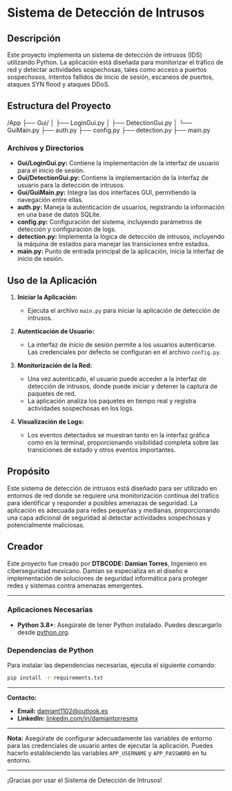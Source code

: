 # Sistema de Detección de Intrusos

## Descripción

Este proyecto implementa un sistema de detección de intrusos (IDS) utilizando Python. La aplicación está diseñada para monitorizar el tráfico de red y detectar actividades sospechosas, tales como acceso a puertos sospechosos, intentos fallidos de inicio de sesión, escaneos de puertos, ataques SYN flood y ataques DDoS.

## Estructura del Proyecto
/App
├── Gui/
│ ├── LoginGui.py
│ ├── DetectionGui.py
│ └── GuiMain.py
├── auth.py
├── config.py
├── detection.py
├── main.py


### Archivos y Directorios

- **Gui/LoginGui.py:** Contiene la implementación de la interfaz de usuario para el inicio de sesión.
- **Gui/DetectionGui.py:** Contiene la implementación de la interfaz de usuario para la detección de intrusos.
- **Gui/GuiMain.py:** Integra las dos interfaces GUI, permitiendo la navegación entre ellas.
- **auth.py:** Maneja la autenticación de usuarios, registrando la información en una base de datos SQLite.
- **config.py:** Configuración del sistema, incluyendo parámetros de detección y configuración de logs.
- **detection.py:** Implementa la lógica de detección de intrusos, incluyendo la máquina de estados para manejar las transiciones entre estados.
- **main.py:** Punto de entrada principal de la aplicación, inicia la interfaz de inicio de sesión.

## Uso de la Aplicación

1. **Iniciar la Aplicación:**
   - Ejecuta el archivo `main.py` para iniciar la aplicación de detección de intrusos.

2. **Autenticación de Usuario:**
   - La interfaz de inicio de sesión permite a los usuarios autenticarse. Las credenciales por defecto se configuran en el archivo `config.py`.

3. **Monitorización de la Red:**
   - Una vez autenticado, el usuario puede acceder a la interfaz de detección de intrusos, donde puede iniciar y detener la captura de paquetes de red.
   - La aplicación analiza los paquetes en tiempo real y registra actividades sospechosas en los logs.

4. **Visualización de Logs:**
   - Los eventos detectados se muestran tanto en la interfaz gráfica como en la terminal, proporcionando visibilidad completa sobre las transiciones de estado y otros eventos importantes.

## Propósito

Este sistema de detección de intrusos está diseñado para ser utilizado en entornos de red donde se requiere una monitorización continua del tráfico para identificar y responder a posibles amenazas de seguridad. La aplicación es adecuada para redes pequeñas y medianas, proporcionando una capa adicional de seguridad al detectar actividades sospechosas y potencialmente maliciosas.

## Creador

Este proyecto fue creado por **DTBCODE: Damian Torres**, Ingeniero en ciberseguridad mexicano. Damian se especializa en el diseño e implementación de soluciones de seguridad informática para proteger redes y sistemas contra amenazas emergentes.

---
### Aplicaciones Necesarias

- **Python 3.8+**: Asegúrate de tener Python instalado. Puedes descargarlo desde [python.org](https://www.python.org/downloads/).

### Dependencias de Python

Para instalar las dependencias necesarias, ejecuta el siguiente comando:
```bash
pip install -r requirements.txt 
```


---

**Contacto:**

- **Email:** damiant1102@outlook.es
- **LinkedIn:** [linkedin.com/in/damiantorresmx](https://www.linkedin.com/in/damiantorresmx)

---

**Nota:**
Asegúrate de configurar adecuadamente las variables de entorno para las credenciales de usuario antes de ejecutar la aplicación. Puedes hacerlo estableciendo las variables `APP_USERNAME` y `APP_PASSWORD` en tu entorno.

---

¡Gracias por usar el Sistema de Detección de Intrusos!
